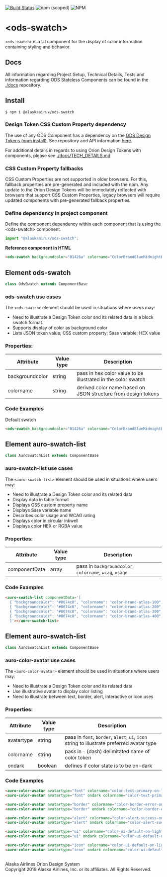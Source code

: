 [![Build Status](https://travis-ci.org/AlaskaAirlines/OrionStatelessComponents__ods-swatch.svg?branch=master)](https://travis-ci.org/AlaskaAirlines/OrionStatelessComponents__ods-swatch)
![npm (scoped)](https://img.shields.io/npm/v/@alaskaairux/ods-swatch.svg?color=orange)
![NPM](https://img.shields.io/npm/l/@alaskaairux/ods-swatch.svg?color=blue)

# \<ods-swatch>

`<ods-swatch>` is a UI component for the display of color information containing styling and behavior.

## Docs

All information regarding Project Setup, Technical Details, Tests and information regarding ODS Stateless Components can be found in the [./docs](https://github.com/AlaskaAirlines/OrionStatelessComponents__docs/tree/master/docs) repository.

## Install

```shell
$ npm i @alaskaairux/ods-swatch
```

### Design Token CSS Custom Property dependency

The use of any ODS Component has a dependency on the [ODS Design Tokens (npm install)](https://www.npmjs.com/package/@alaskaairux/orion-design-tokens). See repository and API information [here](https://github.com/AlaskaAirlines/OrionDesignTokens).

For additional details in regards to using Orion Design Tokens with components, please see [./docs/TECH_DETAILS.md](https://github.com/AlaskaAirlines/OrionStatelessComponents__docs/blob/master/docs/TECH_DETAILS.md)

### CSS Custom Property fallbacks

CSS Custom Properties are not supported in older browsers. For this, fallback properties are pre-generated and included with the npm. Any update to the Orion Design Tokens will be immediately reflected with browsers that support CSS Custom Properties, legacy browsers will require updated components with pre-generated fallback properties.

### Define dependency in project component

Define the component dependency within each component that is using the \<ods-swatch> component.

```javascript
import "@alaskaairux/ods-swatch";
```

**Reference component in HTML**

```html
<ods-swatch backgroundcolor="01426a" colorname="ColorBrandBlueMidnightBase"></ods-swatch>
```

## Element ods-swatch

```javascript
class OdsSwatch extends ComponentBase
```

### ods-swatch use cases

The `<ods-swatch>` element should be used in situations where users may:

* Need to illustrate a Design Token color and its related data in a block swatch format.
* Supports display of color as background color
* Lists JSON token value; CSS custom property; Sass variable; HEX value

### Properties:

| Attribute | Value type | Description |
|----|----|----|
| backgroundcolor | string | pass in hex color value to be illustrated in the color swatch |
| colorname | string | derived color name based on JSON structure from design tokens |

### Code Examples

Default swatch

```html
<ods-swatch backgroundcolor="01426a" colorname="ColorBrandBlueMidnightBase"></ods-swatch>
```

## Element auro-swatch-list

```javascript
class AuroSwatchList extends ComponentBase 
```

### auro-swatch-list use cases

The `<auro-swatch-list>` element should be used in situations where users may:

* Need to illustrate a Design Token color and its related data
* Display data in table format
* Displays CSS custom property name
* Displays Sass variable name
* Describes color usage and WCAG rating
* Displays color in circular inkwell
* Displays color HEX or RGBA value

### Properties:

| Attribute | Value type | Description |
|----|----|----|
| componentData | array | pass in `backgroundcolor`, `colorname`, `wcag`, `usage` |

### Code Examples

```html
<auro-swatch-list componentData='[
  { "backgroundcolor": "#0074c8", "colorname": "color-brand-atlas-100", "wcag": "AAA", "usage": "Notification color on light backgrounds" },
  { "backgroundcolor": "#0074c8", "colorname": "color-brand-atlas-200", "wcag": "AAA", "usage": "Notification color on light backgrounds" },
  { "backgroundcolor": "#0074c8", "colorname": "color-brand-atlas-300", "wcag": "AAA", "usage": "Notification color on light backgrounds" },
  { "backgroundcolor": "#0074c8", "colorname": "color-brand-atlas-400", "wcag": "AAA", "usage": "Notification color on light backgrounds" }
  ]'></auro-swatch-list>
```

## Element auro-swatch-list

```javascript
class AuroSwatchList extends ComponentBase 
```

### auro-color-avatar use cases

The `<auro-color-avatar>` element should be used in situations where users may:

* Need to illustrate a Design Token color and its related data
* Use illustrative avatar to display color listing
* Need to illustrate between text, border, alert, interactive or icon uses

### Properties:

| Attribute | Value type | Description |
|----|----|----|
| avatartype | string | pass in `font`, `border`, `alert`, `ui`, `icon` string to illustrate preferred avatar type |
| colorname | string | pass in `-` (dash) delimitated name of color token |
| ondark | boolean | defines if color state is to be on-dark |

### Code Examples

```html
<auro-color-avatar avatartype="font" colorname="color-text-primary-on-light"></auro-color-avatar>
<auro-color-avatar avatartype="font" ondark colorname="color-text-primary-on-dark"></auro-color-avatar>
```

```html
<auro-color-avatar avatartype="border" colorname="color-border-error-on-light"></auro-color-avatar>
<auro-color-avatar avatartype="border" ondark colorname="color-border-error-on-dark"></auro-color-avatar>
```

```html
<auro-color-avatar avatartype="alert" colorname="color-alert-success-on-light"></auro-color-avatar>
<auro-color-avatar avatartype="alert" ondark colorname="color-alert-success-on-dark"></auro-color-avatar>
```

```html
<auro-color-avatar avatartype="ui" colorname="color-ui-default-on-light"></auro-color-avatar>
<auro-color-avatar avatartype="ui" ondark colorname="color-ui-default-on-dark"></auro-color-avatar>
```

```html
<auro-color-avatar avatartype="icon" colorname="color-ui-default-on-light"></auro-color-avatar>
<auro-color-avatar avatartype="icon" ondark colorname="color-ui-default-on-dark"></auro-color-avatar>
```

##

Alaska Airlines Orion Design System<br>
Copyright 2019 Alaska Airlines, Inc. or its affiliates. All Rights Reserved.
